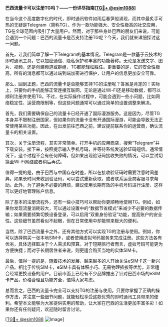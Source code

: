 **巴西流量卡可以注册TG吗？——一份详尽指南[[TG💪+ @esim1088](https://t.me/s/esim1088)]**

在当今这个高度数字化的时代，即时通讯软件如雨后春笋般涌现，而其中最炙手可热的无疑是Telegram（简称TG）。作为一款功能强大、安全性极高的社交应用，TG在全球范围内吸引了大量用户。然而，对于那些身处巴西的朋友们来说，可能会遇到一个问题：巴西的流量卡是否支持注册TG呢？今天，我们就来详细探讨这一问题。

首先，让我们简单了解一下Telegram的基本情况。Telegram是一款基于云技术的即时通讯工具，它以加密通信、隐私保护和丰富的功能著称。无论是发送文字、图片、视频，还是创建频道或群组，TG都能轻松胜任。更重要的是，它的安全性极高，所有的消息都可以通过端到端加密进行保护，让用户的信息更加安全可靠。

那么，回到正题，巴西的流量卡是否能够支持TG的注册呢？答案是肯定的！实际上，只要你的手机能够正常连接互联网，无论是通过Wi-Fi还是移动数据，都可以顺利注册并使用TG。不过，在实际操作过程中，可能会遇到一些小问题，比如网络稳定性、运营商限制等，但这些问题通常可以通过简单的设置调整来解决。

首先，我们需要确保自己的流量卡已经开通了国际漫游服务。这是因为，尽管TG本身并不限制注册国家，但如果你的流量卡没有开通国际漫游，可能会导致无法正常使用某些功能。因此，在出发前往巴西之前，建议提前联系你的运营商，确认流量卡的相关设置。

其次，关于注册流程，其实非常简单。打开手机的应用商店，搜索“Telegram”并下载安装。接下来，按照提示输入手机号码，并等待系统发送验证码短信。通常情况下，这个过程不会有任何障碍，但如果出现验证码接收失败的情况，可以尝试切换至Wi-Fi网络或者稍后再试。

值得一提的是，由于巴西与中国存在时差，所以在接收验证码时需要注意时间差异。如果长时间未收到验证码，可以尝试重新获取，或者联系运营商客服寻求帮助。此外，为了避免不必要的麻烦，建议使用长期有效的手机号码进行注册，这样可以更好地管理账户信息。

除了基本的注册流程外，还有一些小技巧可以帮助你更顺畅地使用TG。例如，如果你发现流量消耗较大，可以通过设置中的“数据节省模式”来减少不必要的数据传输；如果需要频繁切换设备登录，可以启用“双重身份验证”功能，提高账户的安全性。这些细节虽然看似不起眼，但在日常使用中却能带来极大的便利。

当然，除了巴西流量卡之外，还有其他方式可以实现TG的注册与使用。例如，你可以选择购买一张本地SIM卡，或者使用虚拟号码服务来完成注册。这些方法各有优劣，具体选择取决于个人需求和预算。对于短期旅行者而言，虚拟号码可能更为方便快捷；而对于长期居住者来说，则更适合购买当地的实体SIM卡。

最后，值得一提的是，随着技术的发展，越来越多的人开始关注eSIM卡这一新兴产品。相比于传统SIM卡，eSIM卡具有体积小巧、无需物理插拔等优势，非常适合经常更换设备的用户。目前市面上已经有不少品牌推出了针对巴西市场的eSIM卡产品，价格合理且功能齐全，值得大家考虑。

总而言之，巴西的流量卡完全可以支持TG的注册与使用。只要你掌握了正确的操作方法，并注意一些细节问题，就能轻松享受这款优秀的即时通讯工具带来的便利。希望本文能够为大家提供实用的帮助，让大家在巴西的生活更加丰富多彩！如果你还有任何疑问，欢迎随时留言讨论。

[[TG💪+ @esim1088](https://t.me/s/esim1088) ![Image](https://i.postimg.cc/4NQfJmqS/Snipaste-2025-05-13-00-14-12.png)]
